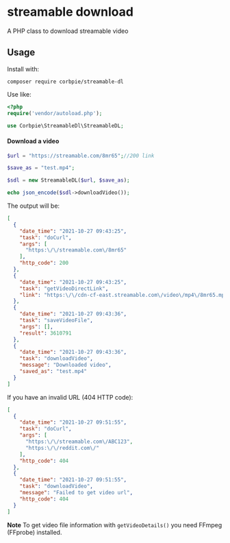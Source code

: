 # streamable download

A PHP class to download streamable video

## Usage

Install with:

```composer require corbpie/streamable-dl```

Use like:

```php
<?php
require('vendor/autoload.php');

use Corbpie\StreamableDl\StreamableDL;
```

#### Download a video

```php
$url = "https://streamable.com/8mr65";//200 link

$save_as = "test.mp4";

$sdl = new StreamableDL($url, $save_as);

echo json_encode($sdl->downloadVideo());
```

The output will be:

```json
[
  {
    "date_time": "2021-10-27 09:43:25",
    "task": "doCurl",
    "args": [
      "https:\/\/streamable.com\/8mr65"
    ],
    "http_code": 200
  },
  {
    "date_time": "2021-10-27 09:43:25",
    "task": "getVideoDirectLink",
    "link": "https:\/\/cdn-cf-east.streamable.com\/video\/mp4\/8mr65.mp4?Expires=1635546720&Signature=XYZABC123&Key-Pair-Id=ABC098"
  },
  {
    "date_time": "2021-10-27 09:43:36",
    "task": "saveVideoFile",
    "args": [],
    "result": 3610791
  },
  {
    "date_time": "2021-10-27 09:43:36",
    "task": "downloadVideo",
    "message": "Downloaded video",
    "saved_as": "test.mp4"
  }
]
```

If you have an invalid URL (404 HTTP code):

```json
[
  {
    "date_time": "2021-10-27 09:51:55",
    "task": "doCurl",
    "args": [
      "https:\/\/streamable.com\/ABC123",
      "https:\/\/reddit.com\/"
    ],
    "http_code": 404
  },
  {
    "date_time": "2021-10-27 09:51:55",
    "task": "downloadVideo",
    "message": "Failed to get video url",
    "http_code": 404
  }
]
```

**Note** To get video file information with ```getVideoDetails()``` you need FFmpeg (FFprobe) installed.
